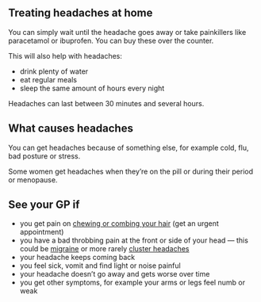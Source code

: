 Treating headaches at home
--------------------------

You can simply wait until the headache goes away or take painkillers
like paracetamol or ibuprofen. You can buy these over the counter.

This will also help with headaches:

-   drink plenty of water
-   eat regular meals
-   sleep the same amount of hours every night

Headaches can last between 30 minutes and several hours.

What causes headaches
---------------------

You can get headaches because of something else, for example cold, flu,
bad posture or stress.

Some women get headaches when they’re on the pill or during their period
or menopause.

See your GP if
--------------

-   you get pain on [chewing or combing your hair] (get an
    urgent appointment)
-   you have a bad throbbing pain at the front or side of your head —
    this could be [migraine] or more rarely [cluster headaches]
-   your headache keeps coming back
-   you feel sick, vomit and find light or noise painful
-   your headache doesn’t go away and gets worse over time
-   you get other symptoms, for example your arms or legs feel numb or
    weak

  [chewing or combing your hair]: http://www.nhs.uk/Conditions/giant-cell-arteritis/Pages/Introduction.aspx
  [migraine]: http://www.nhs.uk/Conditions/Migraine/Pages/Introduction.aspx
  [cluster headaches]: http://www.nhs.uk/conditions/cluster-headaches/Pages/Introduction.aspx